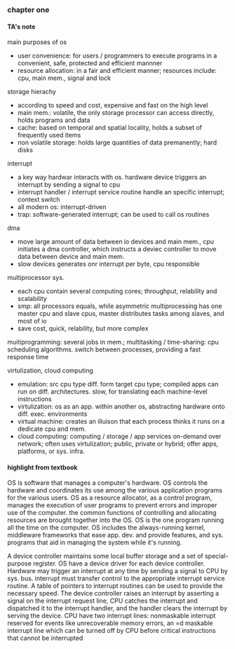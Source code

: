 ### chapter one

#### TA's note

main purposes of os
- user convenience: for users / programmers to execute programs in a convenient, safe, protected and efficient mannner
- resource allocation: in a fair and efficient manner; resources include: cpu, main mem., signal and lock

storage hierachy
- according to speed and cost, expensive and fast on the high level
- main mem.: volatile, the only storage processor can access directly, holds programs and data
- cache: based on temporal and spatial locality, holds a subset of frequently used items
- non volatile storage: holds large quantities of data premanently; hard disks

interrupt
- a key way hardwar interacts with os. hardware device triggers an interrupt by sending a signal to cpu
- interrupt handler / interrupt service routine handle an specific interrupt; context switch
- all modern os: interrupt-driven
- trap: software-generated interrupt; can be used to call os routines

dma
- move large amount of data between io devices and main mem., cpu initiates a dma controller, which instructs a deviec controller to move data between device and main mem.
- slow devices generates onr interrupt per byte, cpu responsible

multiprocessor sys.
- each cpu contain several computing cores; throughput, relability and scalability
- smp: all processors equals, while asymmetric multiprocessing has one master cpu and slave cpus, master distributes tasks among slaves, and most of io
- save cost, quick, relability, but more complex

muitiprogramming: several jobs in mem.; multitasking / time-sharing: cpu scheduling algorithms. switch between processes, providing a fast response time

virtulization, cloud computing
- emulation: src cpu type diff. form target cpu type; compiled apps can run on diff. architectures. slow, for translating each machine-level instructions
- virtulization: os as an app. within another os, abstracting hardware onto diff. exec. environments
- virtual machine: creates an illuison that each process thinks it runs on a dedicate cpu and mem.
- cloud computing: computing / storage / app services on-demand over network; often uses virtulization; public, private or hybrid; offer apps, platforms, or sys. infra.

#### highlight from textbook

OS is software that manages a computer's hardware. OS controls the hardware and coordinates its use among the various application programs for the various users. OS as a resource allocator, as a control program, manages the execution of user programs to prevent errors and improper use of the computer. the common functions of controlling and allocating resources are brought together into the OS. OS is the one program running all the time on the computer. OS includes the always-running kernel, middleware frameworks that ease app. dev. and provide features, and sys. programs that aid in managing the system while it's running.

A device controller maintains some local buffer storage and a set of special-purpose register. OS have a device driver for each device controller. Hardware may trigger an interrupt at any time by sending a signal to CPU by sys. bus. interrupt must transfer control to the appropriate interrupt service routine. A table of pointers to interrupt routines can be used to provide the necessary speed. The device controller raises an interrupt by asserting a signal on the interrupt request line, CPU catches the interrupt and dispatched it to the interrupt handler, and the handler clears the interrupt by serving the device. CPU have two interrupt lines: nonmaskable interrupt reserved for events like unrecoverable memory errors, an =d maskable interrupt line which can be turned off by CPU before critical instructions that cannot be interrupted
